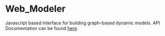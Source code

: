 Web_Modeler
===========

Javascript based interface for building graph-based dynamic models.  API Documentation can be found
[here](http://zamanlh.github.io/Web_Modeler/). 
